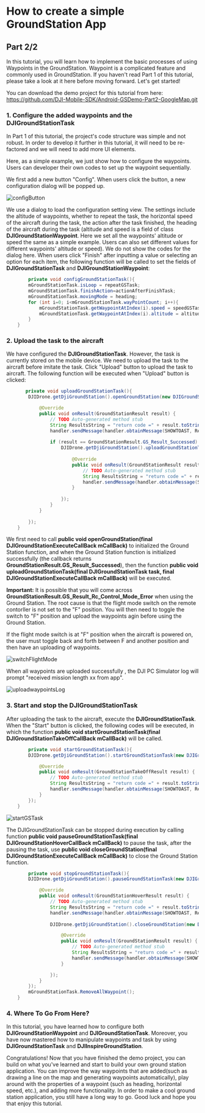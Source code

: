 #  How to create a simple GroundStation App

## Part 2/2

<!-- toc -->

In this tutorial, you will learn how to implement the basic processes of using Waypoints in the GroundStation.  Waypoint is a complicated feature and commonly used in GroundStation. If you haven't read Part 1 of this tutorial, please take a look at it here before moving forward. Let's get started!

You can download the demo project for this tutorial from here: <https://github.com/DJI-Mobile-SDK/Android-GSDemo-Part2-GoogleMap.git>

### 1. Configure the added waypoints and the DJIGroundStationTask

In Part 1 of this tutorial, the project's code structure was simple and not robust. In order to develop it further in this tutorial, it will need to be re-factored and we will need to add more UI elements. 

Here, as a simple example, we just show how to configure the waypoints. Users can developer their own codes to set up the waypoint sequentially. 

We first add a new button "Config". When users click the button, a new configuration dialog will be popped up. 

![configButton](../../../images/Android/GSDemo/configButton.png)

We use a dialog to load the configuration setting view. The settings include the altitude of waypoints, whether to repeat the task, the horizontal speed of the aircraft during the task, the action after the task finished, the heading of the aircraft during the task (altitude and speed is a field of class **DJIGroundStationWaypoint**. Here we set all the waypoints' altitude or speed the same as a simple example. Users can also set different values for different waypoints' altitude or speed). We do not show the codes for the dialog here. When users click "Finish" after inputting a value or selecting an option for each item, the following function will be called to set the fields of **DJIGroundStationTask** and **DJIGroundStationWaypoint**:

```java
	    private void configGroundStationTask(){
        mGroundStationTask.isLoop = repeatGSTask;
        mGroundStationTask.finishAction=actionAfterFinishTask;
        mGroundStationTask.movingMode = heading;
        for (int i=0; i<mGroundStationTask.wayPointCount; i++){
            mGroundStationTask.getWaypointAtIndex(i).speed = speedGSTask;
            mGroundStationTask.getWaypointAtIndex(i).altitude = altitude;
        }
    }
```

### 2. Upload the task to the aircraft

We have configured the **DJIGroundStationTask**. However, the task is currently stored on the mobile device. We need to upload the task to the aircraft before imitate the task. Click "Upload" button to upload the task to aircraft. The following function will be executed when "Upload" button is clicked:

```java
	   private void uploadGroundStationTask(){
        DJIDrone.getDjiGroundStation().openGroundStation(new DJIGroundStationExecuteCallBack(){

            @Override
            public void onResult(GroundStationResult result) {
                // TODO Auto-generated method stub
                String ResultsString = "return code =" + result.toString();
                handler.sendMessage(handler.obtainMessage(SHOWTOAST, ResultsString));
                
                if (result == GroundStationResult.GS_Result_Successed) {
                    DJIDrone.getDjiGroundStation().uploadGroundStationTask(mGroundStationTask, new DJIGroundStationExecuteCallBack(){
    
                        @Override
                        public void onResult(GroundStationResult result) {
                            // TODO Auto-generated method stub
                            String ResultsString = "return code =" + result.toString();
                            handler.sendMessage(handler.obtainMessage(SHOWTOAST, ResultsString));
                        }
                        
                    });
                }
            }
            
        });
    }
```

We first need to call **public void openGroundStation(final DJIGroundStationExecuteCallBack mCallBack)** to initialized the Ground Station function, and when the Ground Station function is initialized successfully (the callback returns **GroundStationResult.GS_Result_Successed**), then the function **public void uploadGroundStationTask(final DJIGroundStationTask task, final DJIGroundStationExecuteCallBack mCallBack)** will be executed.


**Important:** It is possible that you will come across **GroundStationResult.GS_Result_Rc_Control_Mode_Error** when using the Ground Station. The root cause is that the flight mode switch on the remote contorller is not set to the "F" position. You will then need to toggle the switch to "F" position and upload the waypoints agin before using the Ground Station.  

If the flight mode switch is at "F" position when the aircraft is powered on, the user must toggle back and forth between F and another position and then have an uploading of waypoints.

![switchFlightMode](../../../images/Android/GSDemo/switchFlightMode.png)

When all waypoints are uploaded successfully , the DJI PC Simulator log will prompt "received mission length xx from app". 

![uploadwaypointsLog](../../../images/Android/GSDemo/uploadwaypointsLog.png)

### 3. Start and stop the DJIGroundStationTask

After uploading the task to the aircraft, execute the **DJIGroundStationTask**. When the  "Start" button is clicked, the following codes will be executed, in which the function **public void startGroundStationTask(final DJIGroundStationTakeOffCallBack mCallBack)** will be called.

```java
	    private void startGroundStationTask(){
        DJIDrone.getDjiGroundStation().startGroundStationTask(new DJIGroundStationTakeOffCallBack(){

            @Override
            public void onResult(GroundStationTakeOffResult result) {
                // TODO Auto-generated method stub
                String ResultsString = "return code =" + result.toString();
                handler.sendMessage(handler.obtainMessage(SHOWTOAST, ResultsString));
            }
        });
    }
```

![startGSTask](../../../images/Android/GSDemo/startGSTask.png)

The DJIGroundStationTask can be stopped during execution by calling function **public void pauseGroundStationTask(final DJIGroundStationHoverCallBack mCallBack)** to pause the task, after the pausing the task, use **public void closeGroundStation(final DJIGroundStationExecuteCallBack mCallBack)** to close the Ground Station function.

```java
	    private void stopGroundStationTask(){
        DJIDrone.getDjiGroundStation().pauseGroundStationTask(new DJIGroundStationHoverCallBack(){

            @Override
            public void onResult(GroundStationHoverResult result) {
                // TODO Auto-generated method stub
                String ResultsString = "return code =" + result.toString();
                handler.sendMessage(handler.obtainMessage(SHOWTOAST, ResultsString));
                
                DJIDrone.getDjiGroundStation().closeGroundStation(new DJIGroundStationExecuteCallBack(){

                    @Override
                    public void onResult(GroundStationResult result) {
                        // TODO Auto-generated method stub
                        String ResultsString = "return code =" + result.toString();
                        handler.sendMessage(handler.obtainMessage(SHOWTOAST, ResultsString));
                    }

                });
            }
        });
        mGroundStationTask.RemoveAllWaypoint();
    }
``` 

### 4. Where To Go From Here?

In this tutorial, you have learned how to configure both **DJIGroundStationWaypoint** and **DJIGroundStationTask**. Moreover, you have now mastered how to manipulate waypoints and task by using **DJIGroundStationTask** and **DJIInspireGroundStation**.

Congratulations! Now that you have finished the demo project, you can build on what you've learned and start to build your own ground station application. You can improve the way waypoints that are added(such as drawing a line on the map and generating waypoints automatically), play around with the properties of a waypoint (such as heading, horizontal speed, etc.), and adding more functionality. In order to make a cool ground station application, you still have a long way to go. Good luck and hope you that enjoy this tutorial.
